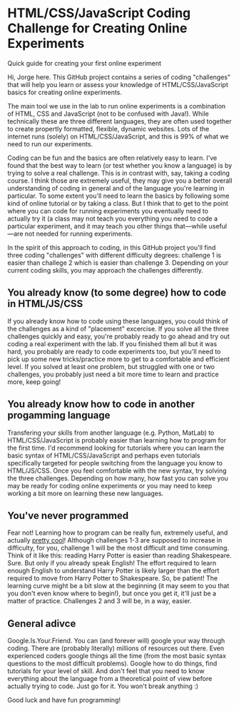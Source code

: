 # HTML/CSS/JavaScript Coding Challenge for Creating Online Experiments
Quick guide for creating your first online experiment 

Hi, Jorge here. This GitHub project contains a series of coding "challenges" that will help you learn or assess your knowledge of HTML/CSS/JavaScript basics for creating online experiments. 

The main tool we use in the lab to run online experiments is a combination of HTML, CSS and JavaScript (not to be confused with Java!). While technically these are three different languages, they are often used together to create propertly formatted, flexible, dynamic websites. Lots of the internet runs (solely) on HTML/CSS/JavaScript, and this is 99% of what we need to run our experiments. 

Coding can be fun and the basics are often relatively easy to learn. I've found that the best way to learn (or test whether you know a language) is by trying to solve a real challenge. This is in contrast with, say, taking a coding course. I think those are extremely useful, they may give you a better overall understanding of coding in general and of the language you're learning in particular. To some extent you'll need to learn the basics by following some kind of online tutorial or by taking a class. But I think that to get to the point where you can code for running experiments you eventually need to actually try it (a class may not teach you everything you need to code a particular experiment, and it may teach you other things that—while useful—are not needed for running experiments.

In the spirit of this approach to coding, in this GitHub project you'll find three coding "challenges" with different difficulty degrees: challenge 1 is easier than challege 2 which is easier than challenge 3. Depending on your current coding skills, you may approach the challenges differently.

## You already know (to some degree) how to code in HTML/JS/CSS 

If you already know how to code using these languages, you could think of the challenges as a kind of "placement" excercise. If you solve all the three challenges quickly and easy, you're probably ready to go ahead and try out coding a real experiment with the lab. If you finished them all but it was hard, you probably are ready to code experiments too, but you'll need to pick up some new tricks/practice more to get to a comfortable and efficient level. If you solved at least one problem, but struggled with one or two challenges, you probably just need a bit more time to learn and practice more, keep going!

## You already know how to code in another progamming language

Transfering your skills from another language (e.g. Python, MatLab) to HTML/CSS/JavaScript is probably easier than learning how to program for the first time. I'd recommend looking for tutorials where you can learn the basic syntax of HTML/CSS/JavaScript and perhaps even tutorials specifically targeted for people switching from the language you know to HTML/JS/CSS. Once you feel comfortable with the new syntax, try solving the three challenges. Depending on how many, how fast you can solve you may be ready for coding online experiments or you may need to keep working a bit more on learning these new languages. 

## You've never programmed 

Fear not! Learning how to program can be really fun, extremely useful, and actually [pretty cool](https://twitter.com/frankefoster/status/1443982309443600384)! Although challenges 1-3 are supposed to increase in difficulty, for you, challenge 1 will be the most difficult and time consuming. Think of it like this: reading Harry Potter is easier than reading Shakespeare. Sure. But only if you already speak English! The effort required to learn enough English to understand Harry Potter is likely larger than the effort required to move from Harry Potter to Shakespeare. So, be patient! The learning curve might be a bit slow at the beginning (it may seem to you that you don't even know where to begin!), but once you get it, it'll just be a matter of practice. Challenges 2 and 3 will be, in a way, easier.

## General adivce

Google.Is.Your.Friend. You can (and forever will) google your way through coding. There are (probably literally) millions of resources out there. Even experienced coders google things all the time (from the most basic syntax questions to the most difficult problems). Google how to do things, find tutorials for your level of skill. And don't feel that you need to know everything about the language from a theoretical point of view before actually trying to code. Just go for it. You won't break anything :)

Good luck and have fun programming!
